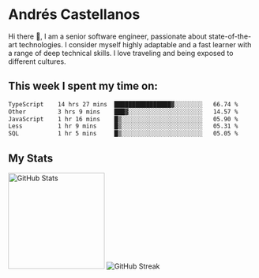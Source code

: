# Andrés Castellanos

Hi there 👋, I am a senior software engineer, passionate about state-of-the-art technologies. I consider myself highly adaptable and a fast learner with a range of deep technical skills. I love traveling and being exposed to different cultures.

## This week I spent my time on:

<!--START_SECTION:waka-->

```txt
TypeScript    14 hrs 27 mins  ████████████████▓░░░░░░░░   66.74 %
Other         3 hrs 9 mins    ███▓░░░░░░░░░░░░░░░░░░░░░   14.57 %
JavaScript    1 hr 16 mins    █▒░░░░░░░░░░░░░░░░░░░░░░░   05.90 %
Less          1 hr 9 mins     █▒░░░░░░░░░░░░░░░░░░░░░░░   05.31 %
SQL           1 hr 5 mins     █▒░░░░░░░░░░░░░░░░░░░░░░░   05.05 %
```

<!--END_SECTION:waka-->

## My Stats

<img height="195" src="https://github-readme-stats.vercel.app/api?username=andrescv&show_icons=true&theme=onedark&hide_border=true&card_width=495" alt="GitHub Stats" />

<img src="https://streak-stats.demolab.com?user=andrescv&theme=one-dark-pro&hide_border=true" alt="GitHub Streak" />
